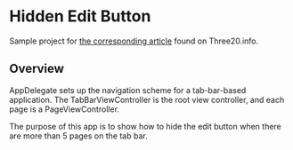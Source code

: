 
Hidden Edit Button
==================

Sample project for [the corresponding article](http://new.three20.info/article/2010-10-07-Remove-The-Edit-Button-From-The-More-Tab)
found on Three20.info.


Overview
--------

AppDelegate sets up the navigation scheme for a tab-bar-based application.
The TabBarViewController is the root view controller, and each page is a PageViewController.

The purpose of this app is to show how to hide the edit button when there are more than 5
pages on the tab bar.
